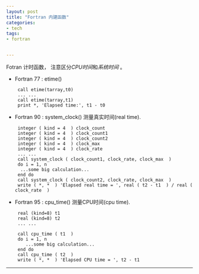 ```yaml
---
layout: post
title: "Fortran 内建函数"
categories:
- tech
tags:
- fortran


---
```

Fotran 计时函数， 注意区分*CPU时间*和*系统时间* 。

*  Fortran 77 : etime()

        call etime(tarray,t0)
        ... ...
        call etime(tarray,t1)
        print *, 'Elapsed time:', t1 - t0

*  Fortran 90 : system_clock() 测量真实时间(real time).
        
        integer ( kind = 4  ) clock_count
        integer ( kind = 4  ) clock_count1
        integer ( kind = 4  ) clock_count2
        integer ( kind = 4  ) clock_max
        integer ( kind = 4  ) clock_rate
        ... ...
        call system_clock ( clock_count1, clock_rate, clock_max  )
        do i = 1, n
         ...some big calculation...
        end do
        call system_clock ( clock_count2, clock_rate, clock_max  )
        write ( *, *  ) 'Elapsed real time = ', real ( t2 - t1  ) / real ( clock_rate  )


*  Fortran 95 : cpu_time() 测量CPU时间(cpu time).

        real (kind=8) t1
        real (kind=8) t2
        ... ...

        call cpu_time ( t1  )
        do i = 1, n
           ...some big calculation...
        end do
        call cpu_time ( t2  )
        write ( *, *  ) 'Elapsed CPU time = ', t2 - t1

-----


